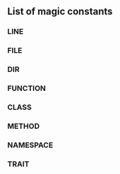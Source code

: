## List of magic constants
### __LINE__
### __FILE__
### __DIR__
### __FUNCTION__
### __CLASS__
### __METHOD__
### __NAMESPACE__
### __TRAIT__